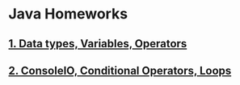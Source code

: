 # Java Homeworks

## [1. Data types, Variables, Operators](2_DataTypesAndVariablesHomework/src)
## [2. ConsoleIO, Conditional Operators, Loops](3_ConsoleIOConditionalOperatorsLoopsHomework/src/com/swift/academy/homework)

